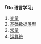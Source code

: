 **「Go 语言学习」**
1. [变量](https://mp.weixin.qq.com/s/bhMITWL0mpBK49FvTE9PtA)
2. [基础数据类型](https://mp.weixin.qq.com/s/GKG3zmic_QJPQC0oBzRuyg)
3. [常量](https://mp.weixin.qq.com/s/DnKlvknT4f9NkI9Op2lcZA)
4. [运算符](https://mp.weixin.qq.com/s/pxDZ9E0YmLZQgZDkBBCTaQ)

